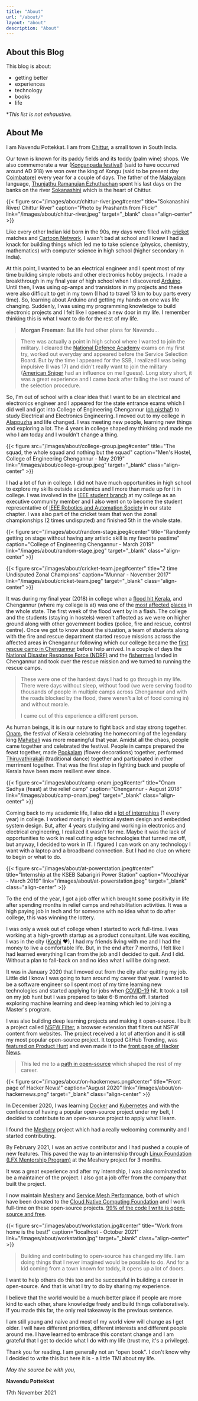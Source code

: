 ```yaml
---
title: "About"
url: "/about/"
layout: "about"
description: "About"
---
```


## About this Blog

This blog is about:

* getting better
* experiences
* technology
* books
* life

*_This list is not exhaustive._
## About Me

I am Navendu Pottekkat. I am from [Chittur](https://goo.gl/maps/5AhUrxvBZMiFrbYB6), a small town in South India.

Our town is known for its paddy fields and its toddy (palm wine) shops. We also commemorate a war ([Konganpada festival](https://www.onmanorama.com/travel/kerala/2018/06/30/konganpada-a-war-that-became-a-festival.html)) (said to have occurred around AD 918) we won over the king of Kongu (said to be present day [Coimbatore](https://goo.gl/maps/pERBjPQX8NEPw1kx6)) every year for a couple of days. The father of the [Malayalam](https://en.wikipedia.org/wiki/Malayalam) language, [Thunjathu Ramanujan Ezhuthachan](https://en.wikipedia.org/wiki/Thunchaththu_Ezhuthachan) spent his last days on the banks on the river [Sokanashini](https://en.wikipedia.org/wiki/Kannadipuzha_River) which is the heart of Chittur.

{{< figure src="/images/about/chittur-river.jpeg#center" title="Sokanashini River/ Chittur River" caption="Photo by Prashanth from Flickr" link="/images/about/chittur-river.jpeg" target="_blank" class="align-center" >}}

Like every other Indian kid born in the 90s, my days were filled with [cricket](https://en.wikipedia.org/wiki/Cricket) matches and [Cartoon Network](https://en.wikipedia.org/wiki/Cartoon_Network). I wasn't bad at school and I knew I had a knack for building things which led me to take science (physics, chemistry, mathematics) with computer science in high school (higher secondary in India).

At this point, I wanted to be an electrical engineer and I spent most of my time building simple robots and other electronics hobby projects. I made a breakthrough in my final year of high school when I discovered [Arduino](https://www.arduino.cc/). Until then, I was using op-amps and transistors in my projects and these were also difficult to get in my town (I had to travel 13 km to buy parts every time). So, learning about Arduino and getting my hands on one was life changing. Suddenly, I was using my programming knowledge to build electronic projects and I felt like I opened a new door in my life. I remember thinking this is what I want to do for the rest of my life.

> **Morgan Freeman**: But life had other plans for Navendu...

> There was actually a point in high school where I wanted to join the military. I cleared the [National Defence Academy](https://www.nda.nic.in/) exams on my first try, worked out everyday and appeared before the Service Selection Board. But by the time I appeared for the SSB, I realized I was being impulsive (I was 17) and didn't really want to join the military ([American Sniper](https://www.imdb.com/title/tt2179136/) had an influence on me I guess). Long story short, it was a great experience and I came back after failing the last round of the selection procedure.

So, I'm out of school with a clear idea that I want to be an electrical and electronics engineer and I appeared for the state entrance exams which I did well and got into College of Engineering Chengannur ([oh pistha!](https://www.facebook.com/100000500930027/videos/2595263980500274/)) to study Electrical and Electronics Engineering. I moved out to my college in [Alappuzha](https://www.google.com/search?q=alappuzha&sxsrf=AOaemvL-vjVXguyMDg1VX_fiORigu4p7tA:1637144237369&source=lnms&tbm=isch&sa=X&ved=2ahUKEwjA9drFlZ_0AhWsxzgGHWICBggQ_AUoAnoECAEQBA&biw=1279&bih=884&dpr=1) and life changed. I was meeting new people, learning new things and exploring a lot. The 4 years in college shaped my thinking and made me who I am today and I wouldn't change a thing.

{{< figure src="/images/about/college-group.jpeg#center" title="The squad, the whole squad and nothing but the squad" caption="Men's Hostel, College of Engineering Chengannur - May 2019" link="/images/about/college-group.jpeg" target="_blank" class="align-center" >}}

I had a lot of fun in college. I did not have much opportunities in high school to explore my skills outside academics and I more than made up for it in college. I was involved in the [IEEE student branch](https://www.facebook.com/IEEECEC/) at my college as an executive community member and I also went on to become the student representative of [IEEE Robotics and Automation Society](https://www.ieee-ras.org/) in our state chapter. I was also part of the cricket team that won the zonal championships (2 times undisputed) and finished 5th in the whole state.

{{< figure src="/images/about/random-stage.jpeg#center" title="Randomly getting on stage without having any artistic skill is my favorite pastime" caption="College of Engineering Chengannur - March 2019" link="/images/about/random-stage.jpeg" target="_blank" class="align-center" >}}

{{< figure src="/images/about/cricket-team.jpeg#center" title="2 time Undisputed Zonal Champions" caption="Munnar - November 2017" link="/images/about/cricket-team.jpeg" target="_blank" class="align-center" >}}

It was during my final year (2018) in college when a [flood hit Kerala](https://en.wikipedia.org/wiki/2018_Kerala_floods), and Chengannur (where my college is at) was one of the [most affected places](https://www.newindianexpress.com/thesundaystandard/2018/aug/18/kerala-floods-horror-and-heartache-at-chengannur-1859525.html) in the whole state. The first week of the flood went by in a flash. The college and the students (staying in hostels) weren't affected as we were on higher ground along with other government bodies (police, fire and rescue, control centre). Once we got to know about the situation, a team of students along with the fire and rescue department started rescue missions across the affected areas in Chengannur following which our college became the [first rescue camp in Chengannur](https://www.thequint.com/videos/kerala-floods-chengannur-rebuilding#read-more) before help arrived. In a couple of days the [National Disaster Response Force (NDRF)](https://en.wikipedia.org/wiki/National_Disaster_Response_Force) and the [fishermen](https://indianexpress.com/article/india/kerala-floods-fishermen-relief-rescue-operation-5317511/) landed in Chengannur and took over the rescue mission and we turned to running the rescue camps.

> These were one of the hardest days I had to go through in my life. There were days without sleep, without food (we were serving food to thousands of people in multiple camps across Chengannur and with the roads blocked by the flood, there weren't a lot of food coming in) and without morale. 
> 
> I came out of this experience a different person.

As human beings, it is in our nature to fight back and stay strong together. [Onam](https://en.wikipedia.org/wiki/Onam), the festival of Kerala celebrating the homecoming of the legendary king [Mahabali](https://en.wikipedia.org/wiki/Mahabali) was more meaningful that year. Amidst all the chaos, people came together and celebrated the festival. People in camps prepared the feast together, made [Pookalam](https://www.google.com/search?q=pookalam&sxsrf=AOaemvJzbVE3FDFBke4xBdmRMl_vH1wxyQ:1637157761847&source=lnms&tbm=isch&sa=X&ved=2ahUKEwiSudf2x5_0AhVTqksFHdpADfQQ_AUoAXoECAEQAw&biw=1280&bih=948&dpr=1) (flower decorations) together, performed [Thiruvathirakali](https://www.keralatourism.org/artforms/thiruvathirakali/21) (traditional dance) together and participated in other merriment together. That was the first step in fighting back and people of Kerala have been more resilient ever since.

{{< figure src="/images/about/camp-onam.jpeg#center" title="Onam Sadhya (feast) at the relief camp" caption="Chengannur - August 2018" link="/images/about/camp-onam.jpeg" target="_blank" class="align-center" >}}

Coming back to my academic life, I also did a [lot of internships](https://www.linkedin.com/in/navendup/) (1 every year) in college. I worked mostly in electrical system design and embedded system design. But, after 4 years studying and working in electronics and electrical engineering, I realized it wasn't for me. Maybe it was the lack of opportunities to work in real cutting edge technologies that turned me off, but anyway, I decided to work in IT. I figured I can work on any technology I want with a laptop and a broadband connection. But I had no clue on where to begin or what to do.

{{< figure src="/images/about/at-powerstation.jpeg#center" title="Internship at the KSEB Sabarigiri Power Station" caption="Moozhiyar - March 2019" link="/images/about/at-powerstation.jpeg" target="_blank" class="align-center" >}}

To the end of the year, I got a job offer which brought some positivity in life after spending months in relief camps and rehabilitation activities. It was a high paying job in tech and for someone with no idea what to do after college, this was winning the lottery.

I was only a week out of college when I started to work full-time. I was working at a high-growth startup as a product consultant. Life was exciting, I was in the city ([Kochi](https://en.wikipedia.org/wiki/Kochi) ♥), I had my friends living with me and I had the money to live a comfortable life. But, in the end after 7 months, I felt like I had learned everything I can from the job and I decided to quit. And I did. Without a plan to fall-back on and no idea what I will be doing next.

It was in January 2020 that I moved out from the city after quitting my job. Little did I know I was going to turn around my career that year. I wanted to be a software engineer so I spent most of my time learning new technologies and started applying for jobs when [COVID-19](https://en.wikipedia.org/wiki/COVID-19) hit. It took a toll on my job hunt but I was prepared to take 6-8 months off. I started exploring machine learning and deep learning which led to joining a Master's program.

I was also building deep learning projects and making it open-source. I built a project called [NSFW Filter](https://nsfw-filter.com/), a browser extension that filters out NSFW content from websites. The project received a lot of attention and it is still my most popular open-source project. It topped GitHub Trending, was [featured on Product Hunt](https://www.producthunt.com/posts/nsfw-filter) and even made it to the [front page of Hacker News](https://news.ycombinator.com/item?id=24251131).

> This led me to a [path in open-source](https://twitter.com/sudo_navendu/status/1446819951902281733) which shaped the rest of my career.

{{< figure src="/images/about/on-hackernews.png#center" title="Front page of Hacker News!" caption="August 2020" link="/images/about/on-hackernews.png" target="_blank" class="align-center" >}}

In December 2020, I was learning [Docker](https://www.docker.com/) and [Kubernetes](https://kubernetes.io/) and with the confidence of having a popular open-source project under my belt, I decided to contribute to an open-source project to apply what I learn.

I found the [Meshery](https://meshery.io/) project which had a really welcoming community and I started contributing.

By February 2021, I was an active contributor and I had pushed a couple of new features. This paved the way to an internship through [Linux Foundation (LFX Mentorship Program)](https://mentorship.lfx.linuxfoundation.org/) at the Meshery project for 3 months.

It was a great experience and after my internship, I was also nominated to be a maintainer of the project. I also got a job offer from the company that built the project.

I now maintain [Meshery](https://meshery.io/) and [Service Mesh Performance](https://smp-spec.io/), both of which have been donated to the [Cloud Native Computing Foundation](https://www.cncf.io/) and I work full-time on these open-source projects. [99% of the code I write is open-source and free](https://github.com/navendu-pottekkat).

{{< figure src="/images/about/workstation.jpg#center" title="Work from home is the best!" caption="localhost - October 2021" link="/images/about/workstation.jpg" target="_blank" class="align-center" >}}

> Building and contributing to open-source has changed my life. I am doing things that I never imagined would be possible to do. And for a kid coming from a town known for toddy, it opens up a lot of doors.

I want to help others do this too and be successful in building a career in open-source. And that is what I try to do by sharing my experience.

I believe that the world would be a much better place if people are more kind to each other, share knowledge freely and build things collaboratively. If you made this far, the only real takeaway is the previous sentence.

I am still young and naive and most of my world view will change as I get older. I will have different priorities, different interests and different people around me. I have learned to embrace this constant change and I am grateful that I get to decide what I do with my life (trust me, it's a privilege).

Thank you for reading. I am generally not an "open book". I don't know why I decided to write this but here it is - a little TMI about my life.

_May the source be with you,_

**Navendu Pottekkat**

17th November 2021